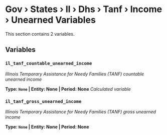 # Gov › States › Il › Dhs › Tanf › Income › Unearned Variables

This section contains 2 variables.

## Variables

### `il_tanf_countable_unearned_income`
*Illinois Temporary Assistance for Needy Families (TANF) countable unearned income*

**Type: `None` | Entity: None | Period: None**
*Calculated variable*

### `il_tanf_gross_unearned_income`
*Illinois Temporary Assistance for Needy Families (TANF) gross unearned income*

**Type: `None` | Entity: None | Period: None**
